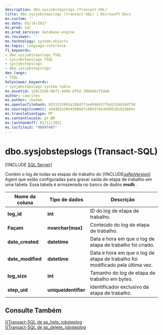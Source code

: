 ```yaml
---
description: dbo.sysjobstepslogs (Transact-SQL)
title: dbo.sysjobstepslogs (Transact-SQL) | Microsoft Docs
ms.custom: ''
ms.date: 03/14/2017
ms.prod: sql
ms.prod_service: database-engine
ms.reviewer: ''
ms.technology: system-objects
ms.topic: language-reference
f1_keywords:
- dbo.sysjobstepslogs_TSQL
- sysjobstepslogs_TSQL
- sysjobstepslogs
- dbo.sysjobstepslogs
dev_langs:
- TSQL
helpviewer_keywords:
- sysjobstepslogs system table
ms.assetid: 128c25db-0b71-449d-bfb2-38b8abcf24a0
author: cawrites
ms.author: chadam
ms.openlocfilehash: 815133f093a108d7f1e4b9841ffbd3310b3dd758
ms.sourcegitcommit: a9e982e30e458866fcd64374e3458516182d604c
ms.translationtype: MT
ms.contentlocale: pt-BR
ms.lasthandoff: 01/11/2021
ms.locfileid: "98097407"
---
```

# <a name="dbosysjobstepslogs-transact-sql"></a>dbo.sysjobstepslogs (Transact-SQL)
[!INCLUDE [SQL Server](../../includes/applies-to-version/sqlserver.md)]

  Contém o log de todas as etapas de trabalho do [!INCLUDE[ssNoVersion](../../includes/ssnoversion-md.md)] Agent que estão configuradas para gravar saída de etapa de trabalho em uma tabela. Essa tabela é armazenada no banco de dados **msdb** .  
  
|Nome da coluna|Tipo de dados|Descrição|  
|-----------------|---------------|-----------------|  
|**log_id**|**int**|ID do log de etapa de trabalho.|  
|**Façam**|**nvarchar(max)**|Conteúdo do log de etapa de trabalho.|  
|**date_created**|**datetime**|Data e hora em que o log de etapa de trabalho foi criado.|  
|**date_modified**|**datetime**|Data e hora em que o log de etapa de trabalho foi modificado pela última vez.|  
|**log_size**|**int**|Tamanho do log de etapa de trabalho em bytes.|  
|**step_uid**|**uniqueidentifier**|Identificador exclusivo da etapa de trabalho.|  
  
## <a name="see-also"></a>Consulte Também  
 [&#41;&#40;Transact-SQL de sp_help_jobsteplog ](../../relational-databases/system-stored-procedures/sp-help-jobsteplog-transact-sql.md)   
 [&#41;&#40;Transact-SQL de sp_delete_jobsteplog ](../../relational-databases/system-stored-procedures/sp-delete-jobsteplog-transact-sql.md)  
  
  
